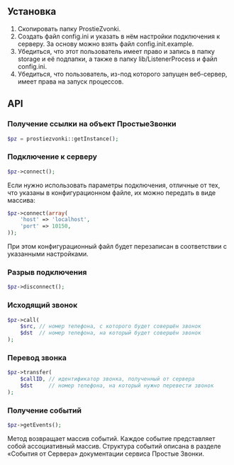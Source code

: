 Установка
---------

1. Скопировать папку ProstieZvonki.
2. Создать файл config.ini и указать в нём настройки подключения к серверу. За основу можно взять файл config.init.example.
3. Убедиться, что этот пользователь имеет право и запись в папку storage и её подпапки, а также в папку lib/ListenerProcess и файл config.ini. 
4. Убедиться, что пользователь, из-под которого запущен веб-сервер, имеет права на запуск процессов.

API
---

### Получение ссылки на объект ПростыеЗвонки

```php
$pz = prostiezvonki::getInstance();
```

### Подключение к серверу

```php
$pz->connect();
```

Если нужно использовать параметры подключения, отличные от тех, что указаны в конфигурационном файле, их можно передать в виде массива:

```php
$pz->connect(array(
	'host' => 'localhost',
	'port' => 10150,
));
```

При этом конфигурационный файл будет перезаписан в соответствии с указанными настройками.

### Разрыв подключения

```php
$pz->disconnect();
```

### Исходящий звонок

```php
$pz->call(
	$src, // номер телефона, с которого будет совершён звонок
	$dst  // номер телефона, на который будет совершён звонок
);
```

### Перевод звонка

```php
$pz->transfer(
	$callID, // идентификатор звонка, полученный от сервера
	$dst     // номер телефона, на который нужно перевести звонок
);
```

### Получение событий

```php
$pz->getEvents();
```

Метод возвращает массив событий. Каждое событие представляет собой ассоциативный массив. Структура событий описана в разделе «События от Сервера» документации сервиса Простые Звонки.